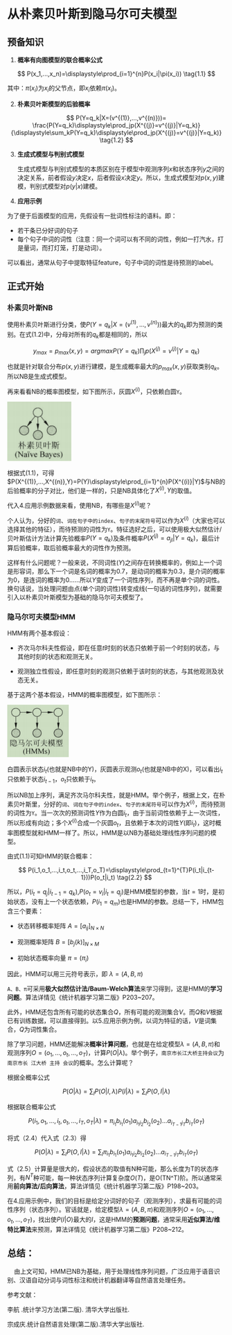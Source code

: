 # 从朴素贝叶斯到隐马尔可夫模型

## 预备知识

1. **概率有向图模型的联合概率公式**

$$
P(x_1,...,x_n)=\displaystyle\prod_{i=1}^{n}P(x_i|\pi(x_i)) \tag{1.1}
$$

其中：$\pi(x_i)$为$x_i$的父节点，即$x_i$依赖$\pi(x_i)$。

2. **朴素贝叶斯模型的后验概率**

$$
P(Y=q_k|X=(v^{(1)},...,v^{(n)}))=
\frac{P(Y=q_k)\displaystyle\prod_jp(X^{(j)}=v^{(j)}|Y=q_k)}
{\displaystyle\sum_kP(Y=q_k)\displaystyle\prod_jp(X^{(j)}=v^{(j)}|Y=q_k)} 
\tag{1.2}
$$

3. **生成式模型与判别式模型**
   
   生成式模型与判别式模型的本质区别在于模型中观测序列$x$和状态序列$y$之间的决定关系，前者假设$y$决定$x$，后者假设$x$决定$y$。所以，生成式模型对$p(x,y)$建模，判别式模型对$p(y|x)$建模。

4. **应用示例**

为了便于后面模型的应用，先假设有一批词性标注的语料。即：

- 若干条已分好词的句子
- 每个句子中词的词性（注意：同一个词可以有不同的词性，例如一打汽水，打是量词，而打灯笼，打是动词）。

可以看出，通常从句子中提取特征feature，句子中词的词性是待预测的label。

## 正式开始

### 朴素贝叶斯NB

使用朴素贝叶斯进行分类，使$P(Y=q_k|X=(v^{(1)},...,v^{(n)}))$最大的$q_k$即为预测的类别。在式(1.2)中，分母对所有的$q_k$都是相同的，所以

$$
y_{max}=p_{max}(x,y)=argmax{P(Y=q_k)\displaystyle\prod_jp(X^{(j)}=v^{(j)}|Y=q_k)}  \tag{2.1}
$$

也就是针对联合分布$p(x,y)$进行建模，是生成概率最大的$p_{max}(x,y)$获取类别$q_k$。所以NB是生成式模型。

再来看看NB的概率图模型，如下图所示，灰圆$X^{(i)}$，只依赖白圆`Y`。

<img title="" src="images/6-NB.png" alt="" data-align="center" width="148">

根据式(1.1)，可得$P(X^{(1)},...,X^{(n)},Y)=P(Y)\displaystyle\prod_{i=1}^{n}P(X^{(i)}|Y)$与NB的后验概率的分子对比，他们是一样的，只是NB具体化了$X^{(i)},Y$的取值。

代入4.应用示例数据来看，使用NB，有哪些是$X^{(i)}$呢？

个人认为，分好的`词`、`词在句子中的index`、`句子的末尾符号`可以作为$X^{(i)}$（大家也可以选择其他的特征），而待预测的词性为`Y`。特征选好之后，可以使用极大似然估计/贝叶斯估计方法计算先验概率$P(Y=q_k)$及条件概率$P(X^{(j)}=a_{jl}|Y=q_k)$，最后计算后验概率，取后验概率最大的词性作为预测。

这样有什么问题呢？一般来说，不同词性($Y$)之间存在转换概率的，例如上一个词是形容词，那么下一个词是名词的概率为0.7，是动词的概率为0.3，是介词的概率为0，是连词的概率为0……所以$Y$变成了一个词性序列，而不再是单个词的词性。换句话说，当处理问题由点(单个词的词性)转变成线(一句话的词性序列)，就需要引入以朴素贝叶斯模型为基础的隐马尔可夫模型了。

### 隐马尔可夫模型HMM

HMM有两个基本假设：

- 齐次马尔科夫性假设，即在任意$t$时刻的状态只依赖于前一个时刻的状态，与其他时刻的状态和观测无关。

- 观测独立性假设，即任意时刻的观测只依赖于该时刻的状态，与其他观测及状态无关。

基于这两个基本假设，HMM的概率图模型，如下图所示：

<img title="" src="images/6-HMM.png" alt="" data-align="center">

白圆表示状态$i_t$(也就是NB中的Y)，灰圆表示观测$o_t$(也就是NB中的X)，可以看出$i_t$只依赖于状态$i_{t-1}$，$o_t$只依赖于$i_t$。

所以NB加上序列，满足齐次马尔科夫性，就是HMM。举个例子，根据上文，在朴素贝叶斯里，分好的`词`、`词在句子中的index`、`句子的末尾符号`可以作为$X^{(i)}$，而待预测的词性为`Y`。当一次次的预测词性$Y$作为白圆$i_t$，由于当前词性依赖于上一次词性，所以形成有向边；多个$X^{(i)}$合成一个灰圆$o_t$，且依赖于本次的词性$Y$(即$i_t$)，这时概率图模型就和HMM一样了。所以，HMM是以NB为基础处理线性序列问题的模型。

由式(1.1)可知HMM的联合概率：

$$
P(i_1,o_1,...,i_t,o_t,...,i_T,o_T)=\displaystyle\prod_{t=1}^{T}P(i_t|i_{t-1}))P(o_t|i_t) \tag{2.2}
$$

所以，$P(i_t=q_j|i_{t-1}=q_k)$,$P(o_t=v_l|i_t=q_j)$是HMM模型的参数，当$t=1$时，是初始状态，没有上一个状态依赖，$P(i_1=q_m)$也是HMM的参数。总结一下，HMM包含三个要素：

- 状态转移概率矩阵 $A=[a_{ij}]_{N×N}$

- 观测概率矩阵 $B=[b_j(k)]_{N×M}$

- 初始状态概率向量 $\pi=(\pi_i)$

因此，HMM可以用三元符号表示，即  $\lambda=(A,B,\pi)$

`A、B、π`可采用**极大似然估计法/Baum-Welch算法**来学习得到，这是HMM的**学习问题**。算法详情见《统计机器学习第二版》P203~207。

此外，HMM还包含所有可能的状态集合$Q$，所有可能的观测集合$V$。而$Q$和$V$根据已有训练数据，可以直接得到。以5.应用示例为例，以词为特征的话，$V$是词集合，$Q$为词性集合。

除了学习问题，HMM还能解决**概率计算问题**，也就是在给定模型$\lambda=(A,B,\pi)$和观测序列$O=(o_1,...,o_t,...,o_T)$，计算$P(O|\lambda)$。举个例子，`南京市长江大桥主持会议`为`南京市长 江大桥 主持 会议`的概率。怎么计算呢？

根据全概率公式

$$
P(O|\lambda)=\displaystyle\sum_IP(O|I,\lambda)P(I|\lambda)
=\displaystyle\sum_IP(O,I|\lambda) \tag{2.3}
$$

根据联合概率公式

$$
P(i_1,o_1,...,i_t,o_t,...,i_T,o_T|\lambda)
=\pi_{i_1}b_{i_1}(o_1)a_{i_1i_2}b_{i_2}(o_2)...a_{i_{T-1}i_T}b_{i_T}(o_T)
\tag{2.4}
$$

将式（2.4）代入式（2.3）得

$$
P(O|\lambda)=\displaystyle\sum_IP(O,I|\lambda)
=\displaystyle\sum_I\pi_{i_1}b_{i_1}(o_1)a_{i_1i_2}b_{i_2}(o_2)...a_{i_{T-1}i_T}b_{i_T}(o_T)
\tag{2.5}
$$

式（2.5）计算量是很大的，假设状态的取值有N种可能，那么长度为T的状态序列，有$N^T$种可能，每一种状态序列计算复杂度$O(T)$，是O(TN^T)阶。所以通常采用**前向算法/后向算法**，算法详情见《统计机器学习第二版》P198~203。

在4.应用示例中，我们的目标是给定分词好的句子（观测序列），求最有可能的词性序列（状态序列）。官话就是，给定模型$\lambda=(A,B,\pi)$和观测序列$O=(o_1,...,o_t,...,o_T)$，找出使$P(I|O)$最大的$I$，这是HMM的**预测问题**，通常采用**近似算法/维特比算法**来预测，算法详情见《统计机器学习第二版》P208~212。

## 总结：

    由上文可知，HMM已NB为基础，用于处理线性序列问题，广泛应用于语音识别、汉语自动分词与词性标注和统计机器翻译等自然语言处理任务。

参考文献：

李航 .统计学习方法(第二版). 清华大学出版社.

宗成庆.统计自然语言处理(第二版).清华大学出版社.
